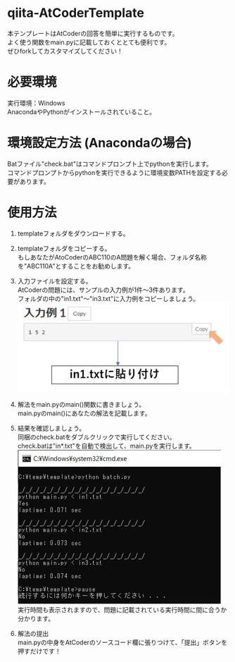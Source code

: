 # qiita-AtCoderTemplate
本テンプレートはAtCoderの回答を簡単に実行するものです。  
よく使う関数をmain.pyに記載しておくととても便利です。  
ぜひforkしてカスタマイズしてください！

# 必要環境
実行環境：Windows  
AnacondaやPythonがインストールされていること。

# 環境設定方法 (Anacondaの場合)  
Batファイル"check.bat"はコマンドプロンプト上でpythonを実行します。  
コマンドプロンプトからpythonを実行できるように環境変数PATHを設定する必要があります。  

# 使用方法
1. templateフォルダをダウンロードする。
2. templateフォルダをコピーする。  
もしあなたがAtoCoderのABC110のA問題を解く場合、フォルダ名称を"ABC110A"とすることをお勧めします。

3. 入力ファイルを設定する。  
AtCoderの問題には、サンプルの入力例が1件～3件あります。  
フォルダの中の"in1.txt"～"in3.txt"に入力例をコピーしましょう。
![EditInput](https://github.com/marimoon/qiita-AtCoderTemplate/blob/main/img_readme/EditInput.JPG)

4. 解法をmain.pyのmain()関数に書きましょう。  
main.pyのmain()にあなたの解法を記載します。

5. 結果を確認しましょう。  
同梱のcheck.batをダブルクリックで実行してください。  
check.batは"in*.txt"を自動で検出して、main.pyを実行します。  
![結果](https://github.com/marimoon/qiita-AtCoderTemplate/blob/main/img_readme/result.JPG)  
実行時間も表示されますので、問題に記載されている実行時間に間に合うか分かります。  

6. 解法の提出  
main.pyの中身をAtCoderのソースコード欄に張りつけて、「提出」ボタンを押すだけです！
